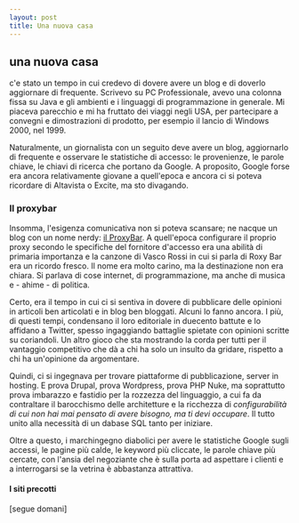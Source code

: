 ```yaml
---
layout: post
title: Una nuova casa
---
```

## una nuova casa
c'e stato un tempo in cui credevo di dovere avere un blog e di doverlo aggiornare di frequente.
Scrivevo su PC Professionale, avevo una colonna fissa su Java e gli ambienti e i linguaggi di programmazione in generale.
Mi piaceva parecchio e mi ha fruttato dei viaggi negli USA, per partecipare a convegni e dimostrazioni di prodotto, per esempio
il lancio di Windows 2000, nel 1999.

Naturalmente, un giornalista con un seguito deve avere un blog, aggiornarlo di frequente e osservare le statistiche di accesso: le
provenienze, le parole chiave, le chiavi di ricerca che portano da Google. A proposito, Google forse era ancora relativamente giovane
a quell'epoca e ancora ci si poteva ricordare di Altavista o Excite, ma sto divagando.

### Il proxybar

Insomma, l'esigenza comunicativa non si poteva scansare; ne nacque un blog con un nome nerdy: [il ProxyBar](https://www.proxybar.net). A quell'epoca configurare il proprio proxy secondo le specifiche del fornitore d'accesso era una abilità di primaria importanza e la canzone di Vasco Rossi in cui si parla di Roxy Bar era un ricordo fresco. Il nome era molto carino, ma la destinazione non era chiara. Si parlava di cose internet, di programmazione, ma anche di musica e - ahime - di politica.

Certo, era il tempo in cui ci si sentiva in dovere di pubblicare delle opinioni in articoli ben articolati e in blog ben bloggati. Alcuni lo fanno ancora. I più, di questi tempi, condensano il loro editoriale in duecento battute e lo affidano a Twitter, spesso ingaggiando battaglie spietate con opinioni scritte su coriandoli. Un altro gioco che sta mostrando la corda per tutti per il vantaggio competitivo che dà a chi ha solo un insulto da gridare, rispetto a chi ha un'opinione da argomentare.

Quindi, ci si ingegnava per trovare piattaforme di pubblicazione, server in hosting. E prova Drupal, prova Wordpress, prova PHP Nuke, ma soprattutto prova imbarazzo e fastidio per la rozzezza del linguaggio, a cui fa da contraltare il barocchismo delle architetture e la ricchezza di *configurabilità di cui non hai mai pensato di avere bisogno, ma ti devi occupare*. Il tutto unito alla necessità di un dabase SQL tanto per iniziare.

Oltre a questo, i marchingegno diabolici per avere le statistiche Google sugli accessi, le pagine più calde, le keyword più cliccate, le parole chiave più cercate, con l'ansia del negoziante che è sulla porta ad aspettare i clienti e a interrogarsi se la vetrina è abbastanza attrattiva.

#### I siti precotti

[segue domani]